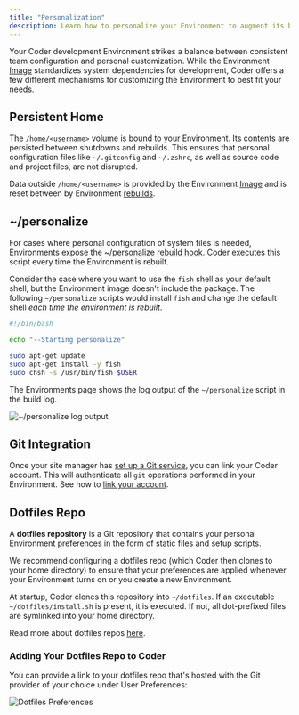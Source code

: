 ```yaml
---
title: "Personalization"
description: Learn how to personalize your Environment to augment its base Image.
---
```


Your Coder development Environment strikes a balance between consistent team
configuration and personal customization.
While the Environment [Image](../images/index.md) standardizes system
dependencies for development, Coder offers a few different mechanisms
for customizing the Environment to best fit your needs.

## Persistent Home

The `/home/<username>` volume is bound to your Environment. Its contents are persisted
between shutdowns and rebuilds. This ensures that personal configuration files
like `~/.gitconfig` and `~/.zshrc`, as well as source code and project files,
are not disrupted.

Data outside `/home/<username>` is provided by the Environment [Image](../images/index.md)
and is reset between by Environment [rebuilds](./lifecycle.md).

## ~/personalize

For cases where personal configuration of system files is needed, Environments
expose the [~/personalize rebuild hook](./lifecycle.md#hooks). Coder executes
this script every time the Environment is rebuilt.

Consider the case where you want to use the `fish` shell as your default shell,
but the Environment image doesn't include the package. The following
`~/personalize` scripts would install `fish` and change the default shell
_each time the environment is rebuilt_.

```bash
#!/bin/bash

echo "--Starting personalize"

sudo apt-get update
sudo apt-get install -y fish
sudo chsh -s /usr/bin/fish $USER
```

The Environments page shows the log output of the `~/personalize` script in
the build log.

![~/personalize log output](../assets/personalize-log.png)

## Git Integration

Once your site manager has [set up a Git service](../admin/git.md), you can link
your Coder account. This will authenticate all
`git` operations performed in your Environment. See how to [link your account](https://help.coder.com/hc/en-us/articles/360057612153-Linking-Git-Accounts).

## Dotfiles Repo

A **dotfiles repository** is a Git repository that contains your personal
Environment preferences in the form of static files and setup scripts.

We recommend configuring a dotfiles repo (which Coder then clones to your home
directory) to ensure that your preferences are applied whenever your
Environment turns on or you create a new Environment.

At startup, Coder clones this repository into `~/dotfiles`. If an executable
`~/dotfiles/install.sh` is present, it is executed. If not, all dot-prefixed files
are symlinked into your home directory.

Read more about dotfiles repos [here](http://dotfiles.github.io/).

### Adding Your Dotfiles Repo to Coder

You can provide a link to your dotfiles repo that's hosted with the Git provider
of your choice under User Preferences:

![Dotfiles Preferences](../assets/dotfiles-preferences.png)
